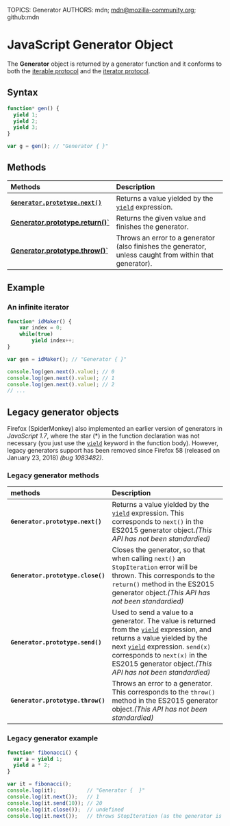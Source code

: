 TOPICS: Generator
AUTHORS: mdn; mdn@mozilla-community.org; github:mdn

# JavaScript Generator Object

The **Generator** object is returned by a generator function and it conforms to both the
[iterable protocol](https://developer.mozilla.org/en-US/docs/Web/JavaScript/Reference/Iteration_protocols)
and the [iterator protocol](https://developer.mozilla.org/en-US/docs/Web/JavaScript/Reference/Iteration_protocols).

## Syntax

```JavaScript
function* gen() {
  yield 1;
  yield 2;
  yield 3;
}

var g = gen(); // "Generator { }"
```

## Methods

| Methods | Description |
| :-- | :-- |
|**[`Generator.prototype.next()`](/en/webfrontend/Generator.prototype.next)**|Returns a value yielded by the [`yield`](/en/webfrontend/yield) expression. |
|**[Generator.prototype.return()`](/en/webfrontend/Generator.prototype.return)**|Returns the given value and finishes the generator.|
|**[Generator.prototype.throw()`](/en/webfrontend/Generator.prototype.throw)**|Throws an error to a generator (also finishes the generator, unless caught from within that generator).|

## Example

### An infinite iterator

```JavaScript
function* idMaker() {
    var index = 0;
    while(true)
        yield index++;
}

var gen = idMaker(); // "Generator { }"

console.log(gen.next().value); // 0
console.log(gen.next().value); // 1
console.log(gen.next().value); // 2
// ...
```

## Legacy generator objects

Firefox (SpiderMonkey) also implemented an earlier version of generators in *JavaScript 1.7*,
where the star (*) in the function declaration was not necessary
(you just use the [`yield`](/en/webfrontend/yield) keyword in the function body). However,
legacy generators support has been removed since Firefox 58 (released on January 23, 2018) *(bug 1083482)*.

### Legacy generator methods

| methods | Description |
| :-- | :-- |
|**`Generator.prototype.next()`**|Returns a value yielded by the [`yield`](/en/webfrontend/yield) expression. This corresponds to `next()` in the ES2015 generator object.*(This API has not been standardied)*|
|**`Generator.prototype.close()`**|Closes the generator, so that when calling `next()` an `StopIteration` error will be thrown. This corresponds to the `return()` method in the ES2015 generator object.*(This API has not been standardied)*|
|**`Generator.prototype.send()`**|Used to send a value to a generator. The value is returned from the [`yield`](/en/webfrontend/yield) expression, and returns a value yielded by the next [`yield`](/en/webfrontend/yield) expression. `send(x)` corresponds to `next(x)` in the ES2015 generator object.*(This API has not been standardied)*|
|**`Generator.prototype.throw()`**|Throws an error to a generator. This corresponds to the `throw()` method in the ES2015 generator object.*(This API has not been standardied)*|

### Legacy generator example

```JavaScript
function* fibonacci() {
  var a = yield 1;
  yield a * 2;
}

var it = fibonacci();
console.log(it);          // "Generator {  }"
console.log(it.next());   // 1
console.log(it.send(10)); // 20
console.log(it.close());  // undefined
console.log(it.next());   // throws StopIteration (as the generator is now closed)
```
